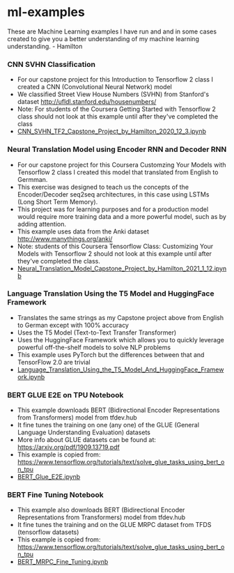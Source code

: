 # ml-examples
These are Machine Learning examples I have run and and in some cases created to give you a better understanding of my machine learning understanding. - Hamilton


### CNN SVHN Classification
* For our capstone project for this Introduction to Tensorflow 2 class I created a CNN (Convolutional Neural Network) model
* We classified Street View House Numbers (SVHN) from Stanford's dataset http://ufldl.stanford.edu/housenumbers/
* Note: For students of the Coursera Getting Started with Tensorflow 2 class should not look at this example until after they've completed the class
* [CNN_SVHN_TF2_Capstone_Project_by_Hamilton_2020_12_3.ipynb](CNN_SVHN_TF2_Capstone_Project_by_Hamilton_2020_12_3.ipynb)

### Neural Translation Model using Encoder RNN and Decoder RNN
* For our capstone project for this Coursera Customzing Your Models with Tensorflow 2 class I created this model that translated from English to Germman.
* This exercise was designed to teach us the concepts of the Encoder/Decoder seq2seq architectures, in this case using LSTMs (Long Short Term Memory). 
* This project was for learning purposes and for a production model would require more training data and a more powerful model, such as by adding attention.
* This example uses data from the Anki dataset http://www.manythings.org/anki/
* Note: students of this Coursera Tensorflow Class: Customizing Your Models with Tensorflow 2 should not look at this example until after they've completed the class. 
* [Neural_Translation_Model_Capstone_Project_by_Hamilton_2021_1_12.ipynb](Neural_Translation_Model_Capstone_Project_by_Hamilton_2021_1_12.ipynb)

### Language Translation Using the T5 Model and HuggingFace Framework
* Translates the same strings as my Capstone project above from English to German except with 100% accuracy
* Uses the T5 Model (Text-to-Text Transfer Transformer)
* Uses the HuggingFace Framework which allows you to quickly leverage powerful off-the-shelf models to solve NLP problems
* This example uses PyTorch but the differences between that and TensorFlow 2.0 are trivial
* [Language_Translation_Using_the_T5_Model_And_HuggingFace_Framework.ipynb](Language_Translation_Using_the_T5_Model_And_HuggingFace_Framework.ipynb) 

### BERT GLUE E2E on TPU Notebook
* This example downloads BERT (Bidirectional Encoder Representations from Transformers) model from tfdev.hub
* It fine tunes the training on one (any one) of the GLUE (General Language Understanding Evaluation) datasets
* More info about GLUE datasets can be found at: https://arxiv.org/pdf/1909.13719.pdf
* This example is copied from: https://www.tensorflow.org/tutorials/text/solve_glue_tasks_using_bert_on_tpu
* [BERT_Glue_E2E.ipynb](BERT_Glue_E2E.ipynb)

### BERT Fine Tuning Notebook
* This example also downloads BERT  (Bidirectional Encoder Representations from Transformers) model from tfdev.hub
* It fine tunes the training and on the GLUE MRPC dataset from TFDS (tensorflow datasets)
* This example is copied from: https://www.tensorflow.org/tutorials/text/solve_glue_tasks_using_bert_on_tpu
* [BERT_MRPC_Fine_Tuning.ipynb](./BERT_MRPC_Fine_Tuning.ipynb)
